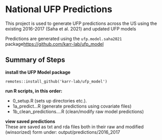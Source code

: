 # National UFP Predictions
This project is used to generate UFP predictions across the US using the existing 2016-2017 (Saha et al. 2021) and updated UFP models

Predictions are generated using the `ufp.model.saha2021` package<https://github.com/karr-lab/ufp_model>

## Summary of Steps

**install the UFP Model package**

`remotes::install_github('karr-lab/ufp_model')`


**run R scripts, in this order:**
* 0_setup.R (sets up directories etc.).  
* 1a_predict...R (generate predictions using covariate files)
* 1b_clean_predictions....R (clean/modify raw model predictions)


**view saved predictions**    
These are saved as txt and rda files both in their raw and modified (winsorized) form under: output/predictions/2016_2017
